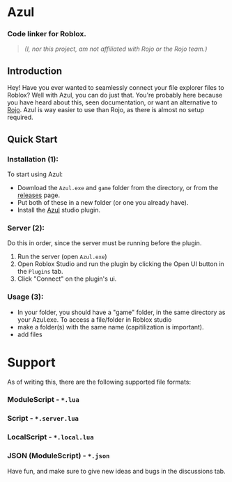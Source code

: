 # Azul
### Code linker for Roblox.

> *(I, nor this project, am not affiliated with Rojo or the Rojo team.)*

## Introduction
Hey!
Have you ever wanted to seamlessly connect your file explorer files to Roblox? Well with Azul, you can do just that.
You're probably here because you have heard about this, seen documentation, or want an alternative to [Rojo](https://rojo.space).
Azul is way easier to use than Rojo, as there is almost no setup required.

## Quick Start
### Installation (1):
To start using Azul:
- Download the `Azul.exe` and `game` folder from the directory, or from the [releases](https://github.com/creepersaur/Azul/releases) page.
- Put both of these in a new folder (or one you already have).
- Install the [Azul](https://create.roblox.com/marketplace/asset/16046554691) studio plugin.

### Server (2):
Do this in order, since the server must be running before the plugin.
1. Run the server (open `Azul.exe`)
2. Open Roblox Studio and run the plugin by clicking the Open UI button in the `Plugins` tab.
3. Click "Connect" on the plugin's ui.

### Usage (3):
- In your folder, you should have a "game" folder, in the same directory as your Azul.exe. To access a file/folder in Roblox studio
- make a folder(s) with the same name (capitilization is important).
- add files

# Support
As of writing this, there are the following supported file formats:
### ModuleScript - `*.lua`
### Script - `*.server.lua`
### LocalScript - `*.local.lua`
### JSON (ModuleScript) - `*.json`

Have fun, and make sure to give new ideas and bugs in the discussions tab.